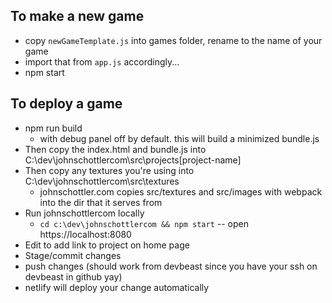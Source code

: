 ## To make a new game

- copy `newGameTemplate.js` into games folder, rename to the name of your game
- import that from `app.js` accordingly...
- npm start

## To deploy a game

- npm run build
    - with debug panel off by default. this will build a minimized bundle.js
- Then copy the index.html and bundle.js into C:\dev\johnschottlercom\src\projects\[project-name]
- Then copy any textures you're using into C:\dev\johnschottlercom\src\textures   
  - johnschottler.com copies src/textures and src/images with webpack into the dir that it serves from
- Run johnschottlercom locally
  - `cd c:\dev\johnschottlercom && npm start` -- open https://localhost:8080
- Edit to add link to project on home page
- Stage/commit changes
- push changes (should work from devbeast since you have your ssh on devbeast in github yay)
- netlify will deploy your change automatically